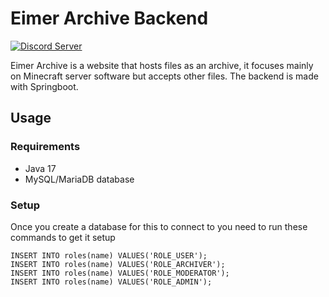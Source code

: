 # Eimer Archive Backend

[![Discord Server](https://img.shields.io/discord/979589333524820018?color=7289da&label=DISCORD&style=flat-square&logo=appveyor)](https://discord.gg/k8RcgxpnBS)

Eimer Archive is a website that hosts files as an archive, it focuses mainly on Minecraft server software but accepts other files. The backend is made with Springboot.

## Usage

### Requirements

- Java 17
- MySQL/MariaDB database

### Setup

Once you create a database for this to connect to you need to run these commands to get it setup

```mysql
INSERT INTO roles(name) VALUES('ROLE_USER');
INSERT INTO roles(name) VALUES('ROLE_ARCHIVER');
INSERT INTO roles(name) VALUES('ROLE_MODERATOR');
INSERT INTO roles(name) VALUES('ROLE_ADMIN');
```